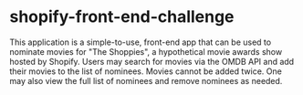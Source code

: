 # shopify-front-end-challenge
This application is a simple-to-use, front-end app that can be used to nominate movies for "The Shoppies", a hypothetical movie awards show hosted by Shopify.  Users may search for movies via the OMDB API and add their movies to the list of nominees. Movies cannot be added twice. One may also view the full list of nominees and remove nominees as needed.
